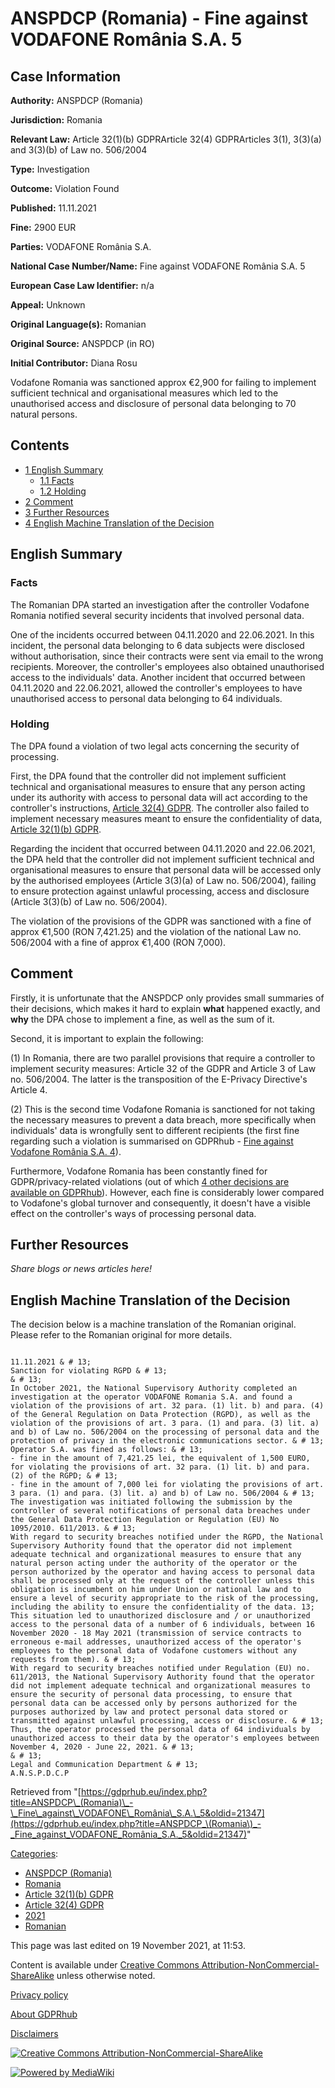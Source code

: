 # ANSPDCP (Romania) - Fine against VODAFONE România S.A. 5

## Case Information

**Authority:** ANSPDCP (Romania)

**Jurisdiction:** Romania

**Relevant Law:** Article 32(1)(b) GDPRArticle 32(4) GDPRArticles 3(1), 3(3)(a) and 3(3)(b) of Law no. 506/2004

**Type:** Investigation

**Outcome:** Violation Found

**Published:** 11.11.2021

**Fine:** 2900 EUR

**Parties:** VODAFONE România S.A.

**National Case Number/Name:** Fine against VODAFONE România S.A. 5

**European Case Law Identifier:** n/a

**Appeal:** Unknown

**Original Language(s):** Romanian

**Original Source:** ANSPDCP (in RO)

**Initial Contributor:** Diana Rosu

Vodafone Romania was sanctioned approx €2,900 for failing to implement sufficient technical and organisational measures which led to the unauthorised access and disclosure of personal data belonging to 70 natural persons.

## Contents

*   [1 English Summary](#English_Summary)
    *   [1.1 Facts](#Facts)
    *   [1.2 Holding](#Holding)
*   [2 Comment](#Comment)
*   [3 Further Resources](#Further_Resources)
*   [4 English Machine Translation of the Decision](#English_Machine_Translation_of_the_Decision)

## English Summary

### Facts

The Romanian DPA started an investigation after the controller Vodafone Romania notified several security incidents that involved personal data.

One of the incidents occurred between 04.11.2020 and 22.06.2021. In this incident, the personal data belonging to 6 data subjects were disclosed without authorisation, since their contracts were sent via email to the wrong recipients. Moreover, the controller's employees also obtained unauthorised access to the individuals' data. Another incident that occurred between 04.11.2020 and 22.06.2021, allowed the controller's employees to have unauthorised access to personal data belonging to 64 individuals.

### Holding

The DPA found a violation of two legal acts concerning the security of processing.

First, the DPA found that the controller did not implement sufficient technical and organisational measures to ensure that any person acting under its authority with access to personal data will act according to the controller's instructions, [Article 32(4) GDPR](/index.php?title=Article_32_GDPR#4 "Article 32 GDPR"). The controller also failed to implement necessary measures meant to ensure the confidentiality of data, [Article 32(1)(b) GDPR](/index.php?title=Article_32_GDPR#1b "Article 32 GDPR").

Regarding the incident that occurred between 04.11.2020 and 22.06.2021, the DPA held that the controller did not implement sufficient technical and organisational measures to ensure that personal data will be accessed only by the authorised employees (Article 3(3)(a) of Law no. 506/2004), failing to ensure protection against unlawful processing, access and disclosure (Article 3(3)(b) of Law no. 506/2004).

The violation of the provisions of the GDPR was sanctioned with a fine of approx €1,500 (RON 7,421.25) and the violation of the national Law no. 506/2004 with a fine of approx €1,400 (RON 7,000).

## Comment

Firstly, it is unfortunate that the ANSPDCP only provides small summaries of their decisions, which makes it hard to explain **what** happened exactly, and **why** the DPA chose to implement a fine, as well as the sum of it.

Second, it is important to explain the following:

(1) In Romania, there are two parallel provisions that require a controller to implement security measures: Article 32 of the GDPR and Article 3 of Law no. 506/2004. The latter is the transposition of the E-Privacy Directive's Article 4.

(2) This is the second time Vodafone Romania is sanctioned for not taking the necessary measures to prevent a data breach, more specifically when individuals' data is wrongfully sent to different recipients (the first fine regarding such a violation is summarised on GDPRhub - [Fine against Vodafone România S.A. 4](https://gdprhub.eu/index.php?title=ANSPDCP_\(Romania\)_-_Fine_against_Vodafone_Rom%C3%A2nia_S.A._4)).

Furthermore, Vodafone Romania has been constantly fined for GDPR/privacy-related violations (out of which [4 other decisions are available on GDPRhub](https://gdprhub.eu/index.php?search=vodafone+romania&title=Special%3ASearch&go=Go)). However, each fine is considerably lower compared to Vodafone's global turnover and consequently, it doesn't have a visible effect on the controller's ways of processing personal data.

## Further Resources

_Share blogs or news articles here!_

## English Machine Translation of the Decision

The decision below is a machine translation of the Romanian original. Please refer to the Romanian original for more details.

```

11.11.2021 & # 13;
Sanction for violating RGPD & # 13;
& # 13;
In October 2021, the National Supervisory Authority completed an investigation at the operator VODAFONE Romania S.A. and found a violation of the provisions of art. 32 para. (1) lit. b) and para. (4) of the General Regulation on Data Protection (RGPD), as well as the violation of the provisions of art. 3 para. (1) and para. (3) lit. a) and b) of Law no. 506/2004 on the processing of personal data and the protection of privacy in the electronic communications sector. & # 13;
Operator S.A. was fined as follows: & # 13;
- fine in the amount of 7,421.25 lei, the equivalent of 1,500 EURO, for violating the provisions of art. 32 para. (1) lit. b) and para. (2) of the RGPD; & # 13;
- fine in the amount of 7,000 lei for violating the provisions of art. 3 para. (1) and para. (3) lit. a) and b) of Law no. 506/2004 & # 13;
The investigation was initiated following the submission by the controller of several notifications of personal data breaches under the General Data Protection Regulation or Regulation (EU) No 1095/2010. 611/2013. & # 13;
With regard to security breaches notified under the RGPD, the National Supervisory Authority found that the operator did not implement adequate technical and organizational measures to ensure that any natural person acting under the authority of the operator or the person authorized by the operator and having access to personal data shall be processed only at the request of the controller unless this obligation is incumbent on him under Union or national law and to ensure a level of security appropriate to the risk of the processing, including the ability to ensure the confidentiality of the data. 13;
This situation led to unauthorized disclosure and / or unauthorized access to the personal data of a number of 6 individuals, between 16 November 2020 - 18 May 2021 (transmission of service contracts to erroneous e-mail addresses, unauthorized access of the operator's employees to the personal data of Vodafone customers without any requests from them). & # 13;
With regard to security breaches notified under Regulation (EU) no. 611/2013, the National Supervisory Authority found that the operator did not implement adequate technical and organizational measures to ensure the security of personal data processing, to ensure that personal data can be accessed only by persons authorized for the purposes authorized by law and protect personal data stored or transmitted against unlawful processing, access or disclosure. & # 13;
Thus, the operator processed the personal data of 64 individuals by unauthorized access to their data by the operator's employees between November 4, 2020 - June 22, 2021. & # 13;
& # 13;
Legal and Communication Department & # 13;
A.N.S.P.D.C.P

```

Retrieved from "[https://gdprhub.eu/index.php?title=ANSPDCP\_(Romania)\_-\_Fine\_against\_VODAFONE\_România\_S.A.\_5&oldid=21347](https://gdprhub.eu/index.php?title=ANSPDCP_\(Romania\)_-_Fine_against_VODAFONE_România_S.A._5&oldid=21347)"

[Categories](/index.php?title=Special:Categories "Special:Categories"):

*   [ANSPDCP (Romania)](/index.php?title=Category:ANSPDCP_\(Romania\) "Category:ANSPDCP (Romania)")
*   [Romania](/index.php?title=Category:Romania "Category:Romania")
*   [Article 32(1)(b) GDPR](/index.php?title=Category:Article_32\(1\)\(b\)_GDPR "Category:Article 32(1)(b) GDPR")
*   [Article 32(4) GDPR](/index.php?title=Category:Article_32\(4\)_GDPR "Category:Article 32(4) GDPR")
*   [2021](/index.php?title=Category:2021 "Category:2021")
*   [Romanian](/index.php?title=Category:Romanian "Category:Romanian")

This page was last edited on 19 November 2021, at 11:53.

Content is available under [Creative Commons Attribution-NonCommercial-ShareAlike](https://creativecommons.org/licenses/by-nc-sa/4.0/) unless otherwise noted.

[Privacy policy](/index.php?title=GDPRhub:Privacy_policy)

[About GDPRhub](/index.php?title=GDPRhub:About)

[Disclaimers](/index.php?title=GDPRhub:General_disclaimer)

[![Creative Commons Attribution-NonCommercial-ShareAlike](/resources/assets/licenses/cc-by-nc-sa.png)](https://creativecommons.org/licenses/by-nc-sa/4.0/)

[![Powered by MediaWiki](/resources/assets/poweredby_mediawiki_88x31.png)](https://www.mediawiki.org/)